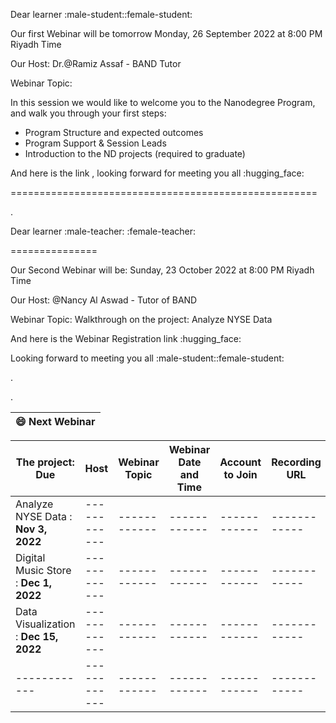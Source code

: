 

Dear learner :male-student::female-student:



Our first Webinar will be tomorrow Monday, 26 September 2022 at 8:00 PM Riyadh Time


Our Host: Dr.@Ramiz Assaf - BAND Tutor


Webinar Topic:

 In this session we would like to welcome you to the Nanodegree Program, and walk you through your first steps:

- Program Structure and expected outcomes
- Program Support & Session Leads
- Introduction to the ND projects (required to graduate)

And here is the link , looking forward for meeting you all :hugging_face:



=====================================================

.

Dear learner :male-teacher: :female-teacher:


===============


Our Second Webinar will be: Sunday, 23 October 2022 at 8:00 PM Riyadh Time


Our Host:   @Nancy Al Aswad - Tutor of BAND


Webinar Topic: Walkthrough on the project: Analyze NYSE Data


And here is the Webinar Registration link  :hugging_face:


Looking forward to meeting you all :male-student::female-student:

.

.

| **😄 Next Webinar**|
 | ------------ | 

| **The project: Due** | **Host** | **Webinar Topic** | **Webinar Date and Time** | **Account to Join** | **Recording URL** |
| ------------ | ------------ | ------------ |------------ | ------------ | ------------ |
|  Analyze NYSE Data  : **Nov 3, 2022**| ------------ | ------------ |------------ | ------------ | ------------ |
|  Digital Music Store : **Dec 1, 2022** | ------------ | ------------ |------------ | ------------ | ------------ |
|  Data Visualization : **Dec 15, 2022**| ------------ | ------------ |------------ | ------------ | ------------ |
|  ------------ | ------------ | ------------ |------------ | ------------ | ------------ |
